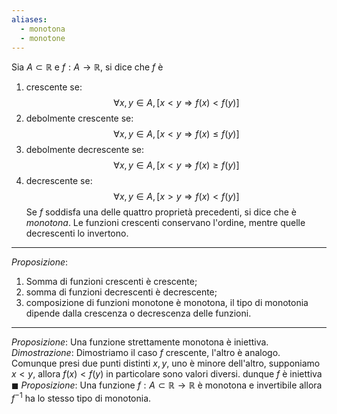 ```yaml
---
aliases:
  - monotona
  - monotone
---
```

Sia $A\subset\mathbb{R}$ e $f:A\to\mathbb{R}$, si dice che $f$ è 
1. crescente se: $$\forall x,y\in A,\,[x<y\Rightarrow f(x)<f(y)]$$
2. debolmente crescente se: $$\forall x,y\in A,\,[x<y\Rightarrow f(x)\leq f(y)]$$
3. debolmente decrescente se: $$\forall x,y\in A,\,[x<y\Rightarrow f(x)\geq f(y)]$$
4. decrescente se: $$\forall x,y\in A,\,[x>y\Rightarrow f(x)<f(y)]$$
Se $f$ soddisfa una delle quattro proprietà precedenti, si dice che è *monotona*.
Le funzioni crescenti conservano l'ordine, mentre quelle decrescenti lo invertono.

---
*Proposizione*:
1. Somma di funzioni crescenti è crescente;
2. somma di funzioni decrescenti è decrescente;
3. composizione di funzioni monotone è monotona, il tipo di monotonia dipende dalla crescenza o decrescenza delle funzioni.

---
*Proposizione*:
Una funzione strettamente monotona è iniettiva.
*Dimostrazione*:
Dimostriamo il caso $f$ crescente, l'altro è analogo.
Comunque presi due punti distinti $x,y$, uno è minore dell'altro, supponiamo $x<y$, allora $f(x)<f(y)$ in particolare sono valori diversi. dunque $f$ è iniettiva $\blacksquare$ 
*Proposizione*:
Una funzione $f:A\subset\mathbb{R}\to\mathbb{R}$ è monotona e invertibile allora $f^{-1}$ ha lo stesso tipo di monotonia.